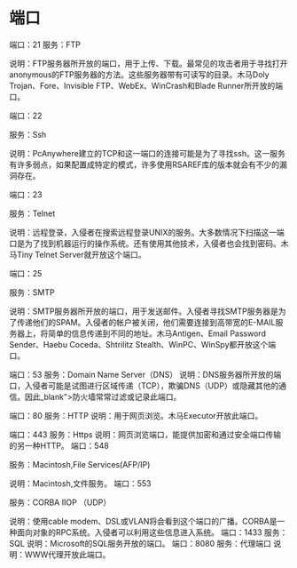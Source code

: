 端口
===

端口：21
服务：FTP

说明：FTP服务器所开放的端口，用于上传、下载。最常见的攻击者用于寻找打开anonymous的FTP服务器的方法。这些服务器带有可读写的目录。木马Doly Trojan、Fore、Invisible FTP、WebEx、WinCrash和Blade Runner所开放的端口。

端口：22

服务：Ssh

说明：PcAnywhere建立的TCP和这一端口的连接可能是为了寻找ssh。这一服务有许多弱点，如果配置成特定的模式，许多使用RSAREF库的版本就会有不少的漏洞存在。

端口：23

服务：Telnet

说明：远程登录，入侵者在搜索远程登录UNIX的服务。大多数情况下扫描这一端口是为了找到机器运行的操作系统。还有使用其他技术，入侵者也会找到密码。木马Tiny Telnet Server就开放这个端口。

端口：25

服务：SMTP

说明：SMTP服务器所开放的端口，用于发送邮件。入侵者寻找SMTP服务器是为了传递他们的SPAM。入侵者的帐户被关闭，他们需要连接到高带宽的E-MAIL服务器上，将简单的信息传递到不同的地址。木马Antigen、Email Password Sender、Haebu Coceda、Shtrilitz Stealth、WinPC、WinSpy都开放这个端口。

端口：53
服务：Domain Name Server（DNS）
说明：DNS服务器所开放的端口，入侵者可能是试图进行区域传递（TCP），欺骗DNS（UDP）或隐藏其他的通信。因此_blank">防火墙常常过滤或记录此端口。

端口：80
服务：HTTP
说明：用于网页浏览。木马Executor开放此端口。

端口：443
服务：Https
说明：网页浏览端口，能提供加密和通过安全端口传输的另一种HTTP。
端口：548

服务：Macintosh,File Services(AFP/IP)

说明：Macintosh,文件服务。
端口：553

服务：CORBA IIOP （UDP）

说明：使用cable modem、DSL或VLAN将会看到这个端口的广播。CORBA是一种面向对象的RPC系统。入侵者可以利用这些信息进入系统。
端口：1433
服务：SQL
说明：Microsoft的SQL服务开放的端口。
端口：8080
服务：代理端口
说明：WWW代理开放此端口。
